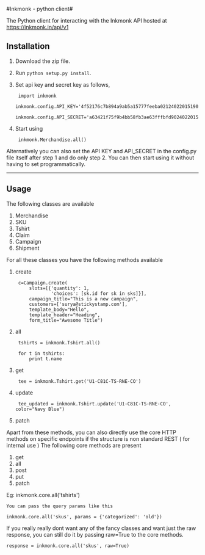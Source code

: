 #Inkmonk - python client#

The Python client for interacting with the Inkmonk API hosted at https://inkmonk.in/api/v1

## Installation ##

1. Download the zip file. 
2. Run  `python setup.py install`. 
3. Set api key and secret key as follows, 

		import inkmonk
		inkmonk.config.API_KEY='4f52176c7b894a9ab5a15777feeba02124022015190803287306'
		inkmonk.config.API_SECRET='a63421f75f9b4bb58fb3ae63fffbfd9024022015190803287405'

4. Start using

		inkmonk.Merchandise.all()

Alternatively you can also set the API KEY and API_SECRET in the config.py file itself after step 1 and do only step 2. You can then start using it without having to set programmatically.

-----------------------------------------------------------------------------

## Usage ##

The following classes are available

1. Merchandise
2. SKU
3. Tshirt
4. Claim
5. Campaign
6. Shipment

For all these classes you have the following methods available

1. create

		c=Campaign.create(
			slots=[{'quantity': 1,
					'choices': [sk.id for sk in sks]}],
			campaign_title="This is a new campaign",
			customers=['surya@stickystamp.com'],
			template_body="Hello",
			template_header="Heading",
			form_title="Awesome Title")

2. all

		tshirts = inkmonk.Tshirt.all()

		for t in tshirts:
			print t.name

3. get
	
		tee = inkmonk.Tshirt.get('U1-C81C-TS-RNE-CO')

4. update
	
		tee_updated = inkmonk.Tshirt.update('U1-C81C-TS-RNE-CO', color="Navy Blue")

5. patch

Apart from these methods, you can also directly use the core HTTP methods on specific endpoints
if the structure is non standard REST ( for internal use )
The following core methods are present

1. get
2. all
3. post
4. put
5. patch

Eg: 
	inkmonk.core.all('tshirts')

	You can pass the query params like this

	inkmonk.core.all('skus', params = {'categorized': 'old'})

If you really really dont want any of the fancy classes and want just the raw response, you can still do it by passing raw=True to the core methods.

	response = inkmonk.core.all('skus', raw=True)